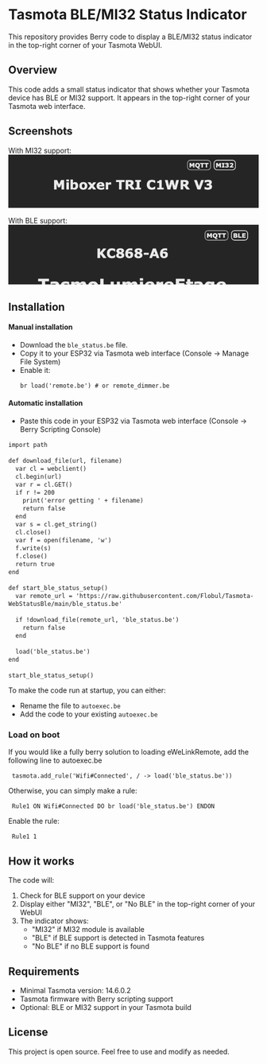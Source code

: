 # Tasmota BLE/MI32 Status Indicator

This repository provides Berry code to display a BLE/MI32 status indicator in the top-right corner of your Tasmota WebUI.

## Overview

This code adds a small status indicator that shows whether your Tasmota device has BLE or MI32 support. It appears in the top-right corner of your Tasmota web interface.

## Screenshots

With MI32 support:
![WebUI with MI32](webui_mi32.png)

With BLE support:
![WebUI with BLE](webui_ble.png)

## Installation

#### Manual installation 

- Download the `ble_status.be` file.
- Copy it to your ESP32 via Tasmota web interface (Console -> Manage File System)
- Enable it:
   ```
   br load('remote.be') # or remote_dimmer.be
   ```

#### Automatic installation 
   - Paste this code in your ESP32 via Tasmota web interface (Console -> Berry Scripting Console)
   ```
   import path
   
   def download_file(url, filename)
     var cl = webclient()
     cl.begin(url)
     var r = cl.GET()
     if r != 200
       print('error getting ' + filename)
       return false
     end
     var s = cl.get_string()
     cl.close()
     var f = open(filename, 'w')
     f.write(s)
     f.close()
     return true
   end
   
   def start_ble_status_setup()
     var remote_url = 'https://raw.githubusercontent.com/Flobul/Tasmota-WebStatusBle/main/ble_status.be'
   
     if !download_file(remote_url, 'ble_status.be')
       return false
     end
   
     load('ble_status.be')
   end
   
   start_ble_status_setup()
   ```

To make the code run at startup, you can either:
- Rename the file to `autoexec.be`
- Add the code to your existing `autoexec.be`


### Load on boot

If you would like a fully berry solution to loading eWeLinkRemote, add the following line to autoexec.be

   ```
    tasmota.add_rule('Wifi#Connected', / -> load('ble_status.be'))
   ```

Otherwise, you can simply make a rule:

   ```
    Rule1 ON Wifi#Connected DO br load('ble_status.be') ENDON
   ```
Enable the rule:
   ```
    Rule1 1
   ```

## How it works

The code will:
1. Check for BLE support on your device
2. Display either "MI32", "BLE", or "No BLE" in the top-right corner of your WebUI
3. The indicator shows:
   - "MI32" if MI32 module is available
   - "BLE" if BLE support is detected in Tasmota features
   - "No BLE" if no BLE support is found

## Requirements

- Minimal Tasmota version: 14.6.0.2
- Tasmota firmware with Berry scripting support
- Optional: BLE or MI32 support in your Tasmota build

## License

This project is open source. Feel free to use and modify as needed.